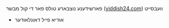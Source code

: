 פארשידענע נוצבארע טולס פאר די קול מבשר ([yiddish24.com](https://yiddish24.com)) וועבסייט

- אודיא פייל דאונלאודער
